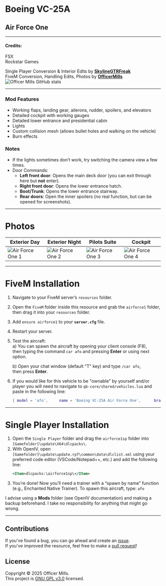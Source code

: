 # Boeing VC-25A

## Air Force One
------------------------------------------------------
#### Credits:
FSX  
Rockstar Games  

Single Player Conversion & Interior Edits by **[SkylineGTRFreak](https://www.gta5-mods.com/users/skylinegtrfreak)**  
FiveM Conversion, Handling Edits, Photos by **[OfficerMills](https://discord.gg/OfficerMills)**
![Officer Mills GitHub stats](https://img.shields.io/github/followers/officermills)

------------------------------------------------------

### Mod Features
- Working flaps, landing gear, ailerons, rudder, spoilers, and elevators  
- Detailed cockpit with working gauges  
- Detailed lower entrance and presidential cabin  
- Lights  
- Custom collision mesh (allows bullet holes and walking on the vehicle)  
- Burn effects  

### Notes  
- If the lights sometimes don’t work, try switching the camera view a few times.  
- Door Commands:  
  - **Left front door**: Opens the main deck door (you can exit through here but **not** enter).  
  - **Right front door**: Opens the lower entrance hatch.  
  - **Boot/Trunk**: Opens the lower entrance stairway.  
  - **Rear doors**: Open the inner spoilers (no real function, but can be opened for screenshots).  

------------------------------------------------------
# Photos
| Exterior Day | Exterior Night | Pilots Suite | Cockpit |
|--------------|--------------|--------------|--------------|
| ![Air Force One 1](https://i.imgur.com/EL8JA9H.jpg) | ![Air Force One 2](https://i.imgur.com/PA5GRZn.png) | ![Air Force One 3](https://i.imgur.com/HI2lihh.png) | ![Air Force One 4](https://i.imgur.com/HI2lihh.png) |

------------------------------------------------------

# FiveM Installation
1. Navigate to your FiveM server’s `resources` folder.  
2. Open the `FiveM` folder inside this resource and grab the `airforce1` folder, then drag it into your `resources` folder.  
3. Add `ensure airforce1` to your **`server.cfg`** file.  
4. Restart your server.  
5. Test the aircraft:  
   a) You can spawn the aircraft by opening your client console (F8),  
      then typing the command `car afo` and pressing **Enter** or using next option.  

   b) Open your chat window (default "T" key) and type `/car afo`,  
      then press **Enter**.
6. If you would like for this vehicle to be "ownable" by yourself and/or player you will need to navigate to `qb-core/shared/vehicles.lua` and paste in the following line:
    ```lua
    { model = 'afo',     name = 'Boeing VC-25A Air Force One',      brand = 'Boeing',       price = 3900000000,     category = 'planes',        type = 'plane',     shop = 'none' },
    ```          

------------------------------------------------------

# Single Player Installation
1. Open the `Single Player` folder and drag the `airforce1sp` folder into `[Gamefolder]\update\X64\dlcpacks\`.  
2. With OpenIV, open `[Gamefolder]\update\update.rpf\common\data\dlclist.xml` using your preferred code editor (VSCode/Notepad++, etc.) and add the following line:
   ```xml
   <Item>dlcpacks:\airforce1sp\</Item>
   ```
3. You’re done! Now you’ll need a trainer with a “spawn by name” function (e.g., Enchanted Native Trainer). To spawn this aircraft, type: `afo`

I advise using a **Mods** folder (see OpenIV documentation) and making a backup beforehand. I take no responsibility for anything that might go wrong.

------------------------------------------------------

## Contributions
If you've found a bug, you can go ahead and create an [issue](https://github.com/OfficerMills/Air-Force-One/issues).  
If you've improved the resource, feel free to make a [pull request](https://github.com/OfficerMills/Air-Force-One/pulls)!

## License
Copyright © 2025 Officer Mills.  
This project is [GNU GPL v3.0](https://github.com/OfficerMills/AirForce1/blob/main/LICENSE) licensed.
